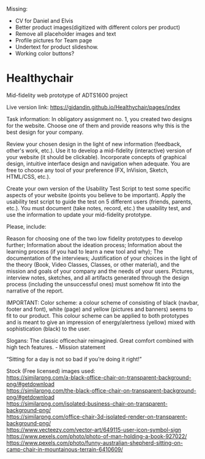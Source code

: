 Missing:
- CV for Daniel and Elvis
- Better product images(digitized with different colors per product)
- Remove all placeholder images and text
- Profile pictures for Team page
- Undertext for product slideshow.
- Working color buttons?


# Healthychair
Mid-fidelity web prototype of ADTS1600 project

Live version link:   https://gjdandin.github.io/Healthychair/pages/index

Task information:
In obligatory assignment no. 1, you created two designs for the website. Choose one of them and provide reasons why this is the best design for your company.

Review your chosen design in the light of new information (feedback, other's work, etc.). Use it to develop a mid-fidelity (interactive) version of your website (it should be clickable). Incorporate concepts of graphical design, intuitive interface design and navigation when adequate. You are free to choose any tool of your preference (FX, InVision, Sketch, HTML/CSS, etc.).

Create your own version of the Usability Test Script to test some specific aspects of your website (points you believe to be important). Apply the usability test script to guide the test on 5 different users (friends, parents, etc.). You must document (take notes, record, etc.) the usability test, and use the information to update your mid-fidelity prototype.

Please, include:

Reason for choosing one of the two low fidelity prototypes to develop further; 
Information about the ideation process; 
Information about the learning process (if you had to learn a new tool and why); 
The documentation of the interviews; 
Justification of your choices in the light of the theory (Book, Video Classes, Classes, or other material), and the mission and goals of your company and the needs of your users.
Pictures, interview notes, sketches, and all artifacts generated through the design process (including the unsuccessful ones) must somehow fit into the narrative of the report. 

IMPORTANT:
Color scheme: a colour scheme of consisting of black (navbar, footer and font), white (page) and yellow (pictures and banners) seems to fit to our product. This colour scheme can be applied to both prototypes and is meant to give an impression of energy/alertness (yellow) mixed with sophistication (black) to the user. 

Slogans:
The classic officechair reimagined. Great comfort combined with high tech features. - Mission statement

“Sitting for a day is not so bad if you’re doing it right!”
 
 
Stock (Free licensed) images used: <br>
https://similarpng.com/a-black-office-chair-on-transparent-background-png/#getdownload <br>
https://similarpng.com/the-black-office-chair-on-transparent-background-png/#getdownload <br>
https://similarpng.com/isolated-business-chair-on-transparent-background-png/ <br>
https://similarpng.com/office-chair-3d-isolated-render-on-transparent-background-png/ <br>
https://www.vecteezy.com/vector-art/649115-user-icon-symbol-sign <br>
https://www.pexels.com/photo/photo-of-man-holding-a-book-927022/ <br>
https://www.pexels.com/photo/funny-australian-shepherd-sitting-on-camp-chair-in-mountainous-terrain-6410609/ <br>
